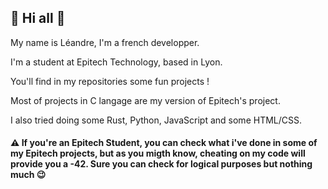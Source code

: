 ## 🎸 Hi all 🎸

My name is Léandre, I'm a french developper.

I'm a student at Epitech Technology, based in Lyon.

You'll find in my repositories some fun projects !

Most of projects in C langage are my version of Epitech's project.

I also tried doing some Rust, Python, JavaScript and some HTML/CSS.


#### ⚠️ If you're an Epitech Student, you can check what i've done in some of my Epitech projects, but as you migth know, cheating on my code will provide you a  -42. Sure you can check for logical purposes but nothing much 😉



<!--
**Richonn/Richonn** is a ✨ _special_ ✨ repository because its `README.md` (this file) appears on your GitHub profile.

Here are some ideas to get you started:

- 🔭 I’m currently working on ...
- 🌱 I’m currently learning ...
- 👯 I’m looking to collaborate on ...
- 🤔 I’m looking for help with ...
- 💬 Ask me about ...
- 📫 How to reach me: ...
- 😄 Pronouns: ...
- ⚡ Fun fact: ...
-->
